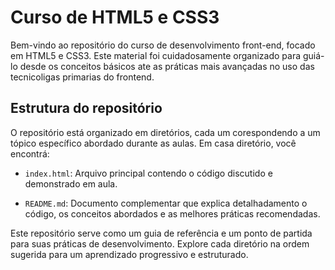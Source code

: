 # Curso de HTML5 e CSS3

Bem-vindo ao repositório do curso de desenvolvimento front-end, focado em HTML5 e CSS3. Este material foi cuidadosamente organizado para guiá-lo desde os conceitos básicos ate as práticas mais avançadas no uso das tecnicoligas primarias do frontend.

## Estrutura do repositório

O repositório está organizado em diretórios, cada um corespondendo a um tópico específico abordado durante as aulas. Em casa diretório, você encontrá:

- `index.html`: Arquivo principal contendo o código discutido e demonstrado em aula.

- `README.md`: Documento complementar que explica detalhadamento o código, os conceitos abordados e as melhores práticas recomendadas.

Este repositório serve como um guia de referência e um ponto de partida para suas práticas de desenvolvimento. Explore cada diretório na ordem sugerida para um aprendizado progressivo e estruturado.
